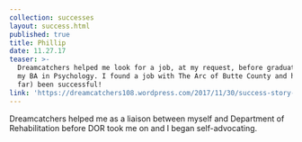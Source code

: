 ```yaml
---
collection: successes
layout: success.html
published: true
title: Phillip
date: 11.27.17
teaser: >-
  Dreamcatchers helped me look for a job, at my request, before graduating with
  my BA in Psychology. I found a job with The Arc of Butte County and have (so
  far) been successful!
link: 'https://dreamcatchers108.wordpress.com/2017/11/30/success-story-phillip/'
---
```

Dreamcatchers helped me as a liaison between myself and Department of Rehabilitation before DOR took me on and I began self-advocating. 